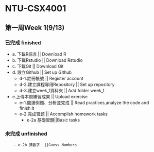 # NTU-CSX4001
## 第一周Week 1(9/13)
### 已完成 finished
- a. 下載R語言             || Download R
- b. 下載Rstudio           || Download Rstudio
- c. 下載Git               || Download Git
- d. 設立Github            || Set up Github
	- d-1.註冊帳號                   || Register account
	- d-2.建立課程專用Repository    || Set up repository
	- d-3.建立week_1資料夾            || Add folder week_1
- e.上傳本周練習成果		|| Upload exercise
	- e-1.閱讀例題、分析並完成		|| Read practices,analyze the code and finish it
	- e-2.完成習題	|| Accomplish homework tasks
		- e-2a 基礎習題||Basic tasks
### 未完成 unfinished
		- e-2b 猜數字	||Guess Numbers
	

